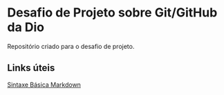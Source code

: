# Desafio de Projeto sobre Git/GitHub da Dio
Repositório criado para o desafio de projeto.

## Links úteis
[Sintaxe Básica Markdown](https://www.markdownguide.org/basic-syntax/)
